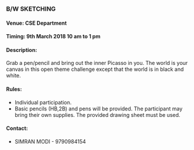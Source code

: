 ### B/W SKETCHING

#### <!-- <i class="fas fa-map-marker-alt"></i> --> Venue: CSE Department

#### <!-- <i class="far fa-calendar-alt"></i> --> Timing: 9th March 2018 10 am to 1 pm

#### <!-- <i class="fas fa-edit"></i> --> Description:
  Grab a pen/pencil and bring out the inner Picasso in you. The world is your canvas in this open theme challenge except that the world is in black and white.

#### <!-- <i class="fas fa-bullhorn"></i> --> Rules:
  * Individual participation.
  * Basic pencils (HB,2B) and pens will be provided. The participant may bring their own supplies. The provided drawing sheet must be used.

#### <!-- <i class="fas fa-phone"></i> --> Contact:
  * SIMRAN MODI - 9790984154


